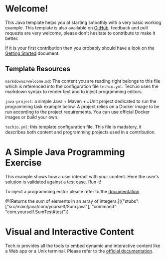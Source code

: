 
# Welcome!

This Java template helps you at starting smoothly with a very basic working example. This template is also available on [GitHub](), feedback and pull requests are very welcome, please don't hesitate to contribute to make it better.

If it is your first contribution then you probably should have a look on the [Getting Started](https://gettingstarted) document.

## Template Resources

`markdowns/welcome.md`: The content you are reading right belongs to this file which is referenced into the configuration file `techio.yml`. Tech.io uses the markdown syntax to render text and to inject programming editors.


`java-project`: a simple Java + Maven + JUnit project dedicated to run the programming task example below. A project relies on a Docker image to be run according to the project requirements. You can use official Docker images or build your own.


`techio.yml`: this template configuration file. This file is madatory, it describes both content and programming projects used in a contribution. 

# A Simple Java Programming Exercise

This example shows how a user interact with your content. Here the user's solution is validated against a test case. Run it!

To inject a programming editor please refer to the [documentation]().

@[Returns the sum of elements in an array of integers.]({"stubs": ["src/main/java/com/yourself/Sum.java"], "command": "com.yourself.SumTest#test"})

# Visual and Interactive Content

Tech.io provides all the tools to embed dynamic and interactive content like a Web app or a Unix terminal. Please refer to the [official documentation]().